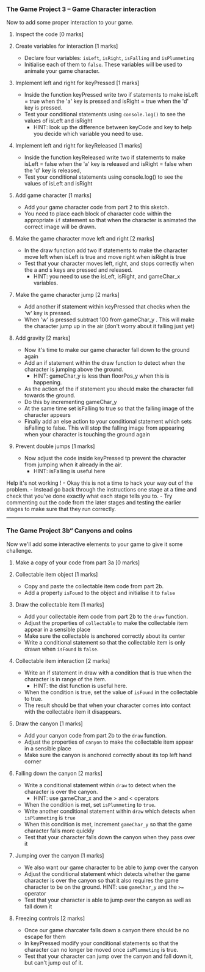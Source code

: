### The Game Project 3 – Game Character interaction

Now to add some proper interaction to your game.

1. Inspect the code [0 marks]

2. Create variables for interaction [1 marks]

   - Declare four variables: `isLeft`, `isRight`, `isFalling` and `isPlummeting`
   - Initialise each of them to `false`. These variables will be used to animate your game
     character.

3. Implement left and right for keyPressed [1 marks]

   - Inside the function keyPressed write two if statements to make isLeft = true when the 'a' key is pressed and isRight = true when the 'd' key is pressed.
   - Test your conditional statements using `console.log()` to see the values of isLeft and isRight
     - HINT: look up the difference between keyCode and key to help you decide which variable you need to use.

4. Implement left and right for keyReleased [1 marks]

   - Inside the function keyReleased write two if statements to make isLeft = false when the 'a' key is released and isRight = false when the 'd' key is released,
   - Test your conditional statements using console.log() to see the values of isLeft and isRight

5. Add game character [1 marks]

   - Add your game character code from part 2 to this sketch.
   - You need to place each block of character code within the appropriate `if` statement so that when the character is animated the correct image will be drawn.

6. Make the game character move left and right [2 marks]

   - In the draw function add two if statements to make the character move left when isLeft is true and move right when isRight is true
   - Test that your character moves left, right, and stops correctly when the a and s keys are pressed and released.
     - HINT: you need to use the isLeft, isRight, and gameChar_x variables.

7. Make the game character jump [2 marks]

   - Add another if statement within keyPressed that checks when the 'w' key is pressed.
   - When 'w' is pressed subtract 100 from gameChar_y . This will make the character jump up in the air (don't worry about it falling just yet)

8. Add gravity [2 marks]

   - Now it's time to make our game character fall down to the ground again
   - Add an if statement within the draw function to detect when the character is jumping above the ground.
     - HINT: gameChar_y is less than floorPos_y when this is happening.
   - As the action of the if statement you should make the character fall towards the ground.
   - Do this by incrementing gameChar_y
   - At the same time set isFalling to true so that the falling image of the character appears
   - Finally add an else action to your conditional statement which sets isFalling to false. This will stop the falling image from appearing when your character is touching the ground again

9. Prevent double jumps [1 marks]
   - Now adjust the code inside keyPressed tp prevent the character from jumping when it already in the air.
     - HINT: isFalling is useful here

Help it's not working ! - Okay this is not a time to hack your way out of the problem. - Instead go back through the instructions one stage at a time and check that you've done exactly what each stage tells you to. - Try commenting out the code from the later stages and testing the earlier stages to make sure that they run correctly.

---

### The Game Project 3b“ Canyons and coins

Now we'll add some interactive elements to your game to give it some challenge.

1. Make a copy of your code from part 3a [0 marks]

2. Collectable item object [1 marks]

   - Copy and paste the collectable item code from part 2b.
   - Add a property `isFound` to the object and initialise it to `false`

3. Draw the collectable item [1 marks]

   - Add your collectable item code from part 2b to the `draw` function.
   - Adjust the properties of `collectable` to make the collectable item appear in a sensible place
   - Make sure the collectable is anchored correctly about its center
   - Write a conditional statement so that the collectable item is only drawn when `isFound` is `false`.

4. Collectable item interaction [2 marks]

   - Write an if statement in draw with a condition that is true when the character is in range of the item.
     - HINT: the dist function is useful here.
   - When the condition is true, set the value of `isFound` in the collectable to true.
   - The result should be that when your character comes into contact with the collectable item it disappears.

5. Draw the canyon [1 marks]

   - Add your canyon code from part 2b to the `draw` function.
   - Adjust the properties of `canyon` to make the collectable item appear in a sensible place
   - Make sure the canyon is anchored correctly about its top left hand corner

6. Falling down the canyon [2 marks]

   - Write a conditional statement within `draw` to detect when the character is over the canyon.
     - HINT: use gameChar_x and the > and < operators
   - When the condition is met, set `isPlummeting` to `true`.
   - Write another conditional statement within `draw` which detects when `isPlummeting` is `true`
   - When this condition is met, increment `gameChar_y` so that the game character falls more quickly
   - Test that your character falls down the canyon when they pass over it

7. Jumping over the canyon [1 marks]

   - We also want our game character to be able to jump over the canyon
   - Adjust the conditional statement which detects whether the game character is over the canyon so that it also requires the game character to be on the ground.
     HINT: use `gameChar_y` and the `>=` operator
   - Test that your character is able to jump over the canyon as well as fall down it

8. Freezing controls [2 marks]
   - Once our game charcater falls down a canyon there should be no escape for them
   - In keyPressed modify your conditional statements so that the character can no longer be moved once `isPlummeting` is true.
   - Test that your character can jump over the canyon and fall down it, but can't jump out of it.
